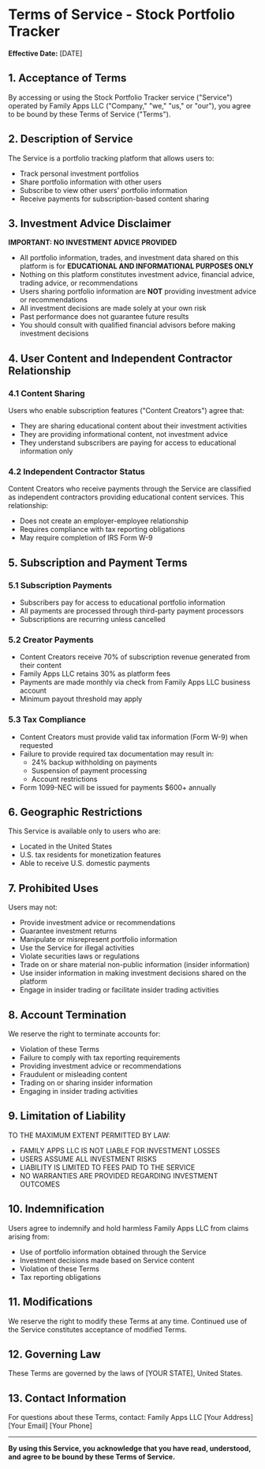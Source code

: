 # Terms of Service - Stock Portfolio Tracker

**Effective Date:** [DATE]

## 1. Acceptance of Terms

By accessing or using the Stock Portfolio Tracker service ("Service") operated by Family Apps LLC ("Company," "we," "us," or "our"), you agree to be bound by these Terms of Service ("Terms").

## 2. Description of Service

The Service is a portfolio tracking platform that allows users to:
- Track personal investment portfolios
- Share portfolio information with other users
- Subscribe to view other users' portfolio information
- Receive payments for subscription-based content sharing

## 3. Investment Advice Disclaimer

**IMPORTANT: NO INVESTMENT ADVICE PROVIDED**

- All portfolio information, trades, and investment data shared on this platform is for **EDUCATIONAL AND INFORMATIONAL PURPOSES ONLY**
- Nothing on this platform constitutes investment advice, financial advice, trading advice, or recommendations
- Users sharing portfolio information are **NOT** providing investment advice or recommendations
- All investment decisions are made solely at your own risk
- Past performance does not guarantee future results
- You should consult with qualified financial advisors before making investment decisions

## 4. User Content and Independent Contractor Relationship

### 4.1 Content Sharing
Users who enable subscription features ("Content Creators") agree that:
- They are sharing educational content about their investment activities
- They are providing informational content, not investment advice
- They understand subscribers are paying for access to educational information only

### 4.2 Independent Contractor Status
Content Creators who receive payments through the Service are classified as independent contractors providing educational content services. This relationship:
- Does not create an employer-employee relationship
- Requires compliance with tax reporting obligations
- May require completion of IRS Form W-9

## 5. Subscription and Payment Terms

### 5.1 Subscription Payments
- Subscribers pay for access to educational portfolio information
- All payments are processed through third-party payment processors
- Subscriptions are recurring unless cancelled

### 5.2 Creator Payments
- Content Creators receive 70% of subscription revenue generated from their content
- Family Apps LLC retains 30% as platform fees
- Payments are made monthly via check from Family Apps LLC business account
- Minimum payout threshold may apply

### 5.3 Tax Compliance
- Content Creators must provide valid tax information (Form W-9) when requested
- Failure to provide required tax documentation may result in:
  - 24% backup withholding on payments
  - Suspension of payment processing
  - Account restrictions
- Form 1099-NEC will be issued for payments $600+ annually

## 6. Geographic Restrictions

This Service is available only to users who are:
- Located in the United States
- U.S. tax residents for monetization features
- Able to receive U.S. domestic payments

## 7. Prohibited Uses

Users may not:
- Provide investment advice or recommendations
- Guarantee investment returns
- Manipulate or misrepresent portfolio information
- Use the Service for illegal activities
- Violate securities laws or regulations
- Trade on or share material non-public information (insider information)
- Use insider information in making investment decisions shared on the platform
- Engage in insider trading or facilitate insider trading activities

## 8. Account Termination

We reserve the right to terminate accounts for:
- Violation of these Terms
- Failure to comply with tax reporting requirements
- Providing investment advice or recommendations
- Fraudulent or misleading content
- Trading on or sharing insider information
- Engaging in insider trading activities

## 9. Limitation of Liability

TO THE MAXIMUM EXTENT PERMITTED BY LAW:
- FAMILY APPS LLC IS NOT LIABLE FOR INVESTMENT LOSSES
- USERS ASSUME ALL INVESTMENT RISKS
- LIABILITY IS LIMITED TO FEES PAID TO THE SERVICE
- NO WARRANTIES ARE PROVIDED REGARDING INVESTMENT OUTCOMES

## 10. Indemnification

Users agree to indemnify and hold harmless Family Apps LLC from claims arising from:
- Use of portfolio information obtained through the Service
- Investment decisions made based on Service content
- Violation of these Terms
- Tax reporting obligations

## 11. Modifications

We reserve the right to modify these Terms at any time. Continued use of the Service constitutes acceptance of modified Terms.

## 12. Governing Law

These Terms are governed by the laws of [YOUR STATE], United States.

## 13. Contact Information

For questions about these Terms, contact:
Family Apps LLC
[Your Address]
[Your Email]
[Your Phone]

---

**By using this Service, you acknowledge that you have read, understood, and agree to be bound by these Terms of Service.**
